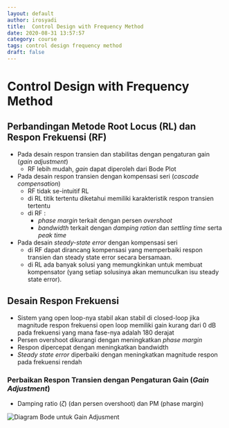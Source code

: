 ```yaml
---
layout: default
author: irosyadi
title:  Control Design with Frequency Method
date: 2020-08-31 13:57:57
category: course
tags: control design frequency method
draft: false
---
```


# Control Design with Frequency Method

## Perbandingan Metode Root Locus (RL) dan Respon Frekuensi (RF)
- Pada desain respon transien dan stabilitas dengan pengaturan gain (*gain adjustment*)
    - RF lebih mudah, *gain* dapat diperoleh dari Bode Plot
- Pada desain respon transien dengan kompensasi seri (*cascade compensation*)
    - RF tidak se-intuitif RL
    - di RL titik tertentu diketahui memiliki karakteristik respon transien tertentu
    - di RF :
        - *phase margin* terkait dengan persen *overshoot*
        - *bandwidth* terkait dengan *damping ration* dan *settling time* serta *peak time*
- Pada desain *steady-state error* dengan kompensasi seri
    - di RF dapat dirancang kompensasi yang memperbaiki respon transien dan steady state error secara bersamaan.
    - di RL ada banyak solusi yang memungkinkan untuk membuat kompensator (yang setiap solusinya akan memunculkan isu steady state error).

## Desain Respon Frekuensi
- Sistem yang open loop-nya stabil akan stabil di closed-loop jika magnitude respon frekuensi open loop memiliki gain kurang dari 0 dB pada frekuensi yang mana fase-nya adalah 180 derajat
- Persen overshoot dikurangi dengan meningkatkan *phase margin*
- Respon dipercepat dengan meningkatkan bandwidth
- *Steady state error* diperbaiki dengan meningkatkan magnitude respon pada frekuensi rendah

### Perbaikan Respon Transien dengan Pengaturan Gain (*Gain Adjustment*)
- Damping ratio ($\zeta$) (dan persen overshoot) dan PM (phase margin) 

![Diagram Bode untuk Gain Adjusment](_v_images/20201210205131927_26707.png)
